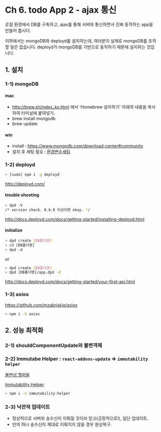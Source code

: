 # Ch 6. todo App 2 - ajax 통신

로컬 환경에서 DB를 구축하고, ajax를 통해 서버와 통신하면서 진짜 동작하는 app을 만들어 봅시다.

이하에서는 mongoDB와 deployd를 설치하는데, 여러분이 실제로 mongoDB를 조작할 일은 없습니다.
deployd가 mongoDB를 기반으로 동작하기 때문에 설치하는 것입니다.

## 1. 설치

### 1-1) mongoDB

#### mac

- http://brew.sh/index_ko.html 에서 'Homebrew 설치하기' 아래의 내용을 복사하여 터미널에 붙여넣기.
- brew install mongodb
- brew update

#### win

- install : https://www.mongodb.com/download-center#community
- 설치 후 세팅 필요 : [환경변수세팅](./mongodb_for_windows.md)



### 1-2) deployd

```bash
> [sudo] npm i -g deployd
```

http://deployd.com/


#### trouble shooting

```bash
> dpd -V
/* version check. 0.6.8 이상이면 okay. */
```
http://docs.deployd.com/docs/getting-started/installing-deployd.html


#### initialize

```bash
> dpd create [DB폴더명]
> cd [DB폴더명]
> dpd -d
```

or

```bash
> dpd create [DB폴더명]
> dpd [DB폴더명]/app.dpd -d
```

http://docs.deployd.com/docs/getting-started/your-first-api.html


### 1-3) axios

https://github.com/mzabriskie/axios

```bash
> npm i -S axios
```


## 2. 성능 최적화

### 2-1) shouldComponentUpdate와 불변객체

### 2-2) Immutabe Helper : `react-addons-update` => `immutability helper`

[불변성 헬퍼들](https://facebook.github.io/react/docs/update.html)

[Immutability Helper](https://github.com/kolodny/immutability-helper)

```bash
> npm i -S immutability-helper
```

### 2-3) 낙관적 업데이트

- 정상적으로 서버와 송수신이 이뤄질 것이라 믿고(긍정적으로!), 일단 업데이트.
- 만의 하나 송수신이 제대로 이뤄지지 않을 경우 원상복구.
